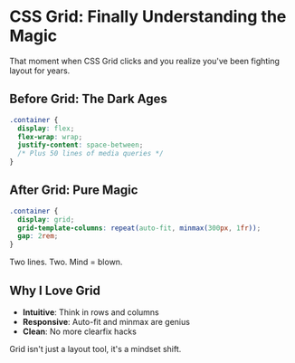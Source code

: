 # CSS Grid: Finally Understanding the Magic

That moment when CSS Grid clicks and you realize you've been fighting layout for years.

## Before Grid: The Dark Ages

```css
.container {
  display: flex;
  flex-wrap: wrap;
  justify-content: space-between;
  /* Plus 50 lines of media queries */
}
```

## After Grid: Pure Magic

```css
.container {
  display: grid;
  grid-template-columns: repeat(auto-fit, minmax(300px, 1fr));
  gap: 2rem;
}
```

Two lines. Two. Mind = blown.

## Why I Love Grid

- **Intuitive**: Think in rows and columns
- **Responsive**: Auto-fit and minmax are genius
- **Clean**: No more clearfix hacks

Grid isn't just a layout tool, it's a mindset shift.